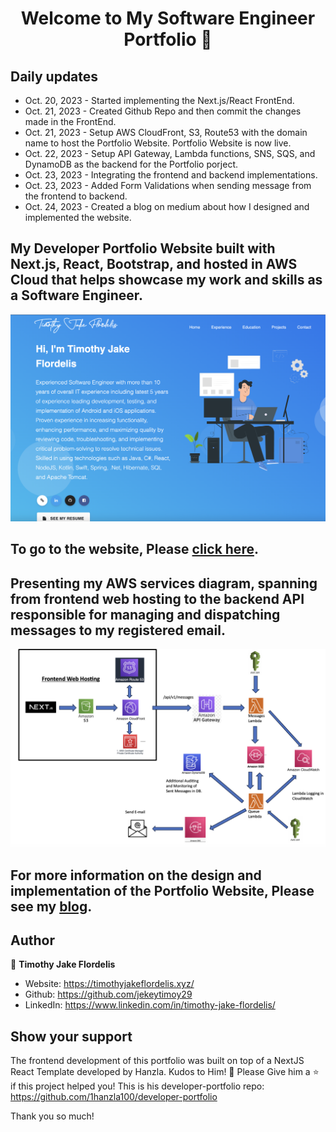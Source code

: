<h1 align="center">Welcome to My Software Engineer Portfolio 👋</h1>

## Daily updates

- Oct. 20, 2023 - Started implementing the Next.js/React FrontEnd.
- Oct. 21, 2023 - Created Github Repo and then commit the changes made in the FrontEnd.
- Oct. 21, 2023 - Setup AWS CloudFront, S3, Route53 with the domain name to host the Portfolio Website. Portfolio Website is now live.
- Oct. 22, 2023 - Setup API Gateway, Lambda functions, SNS, SQS, and DynamoDB as the backend for the Portfolio porject.
- Oct. 23, 2023 - Integrating the frontend and backend implementations.
- Oct. 23, 2023 - Added Form Validations when sending message from the frontend to backend.
- Oct. 24, 2023 - Created a blog on medium about how I designed and implemented the website.

## My Developer Portfolio Website built with Next.js, React, Bootstrap, and hosted in AWS Cloud that helps showcase my work and skills as a Software Engineer.

<p align="center">
  <kbd>
    <img src="https://github.com/jekeytimoy29/my-portfolio/blob/master/picture.png"></img>
  </kbd>
</p>

## To go to the website, Please **[click here](https://timothyjakeflordelis.xyz/)**.

## Presenting my AWS services diagram, spanning from frontend web hosting to the backend API responsible for managing and dispatching messages to my registered email.

<p align="center">
  <kbd>
    <img src="https://github.com/jekeytimoy29/my-portfolio/blob/master/aws_services_diagram.png"></img>
  </kbd>
</p>

## For more information on the design and implementation of the Portfolio Website, Please see my **[blog](https://medium.com/@jake.flordelis/building-a-software-engineer-portfolio-with-next-js-react-and-aws-hosting-cd3d1eeb0912)**.

## Author

👤 **Timothy Jake Flordelis**

- Website: https://timothyjakeflordelis.xyz/
- Github: https://github.com/jekeytimoy29
- LinkedIn: https://www.linkedin.com/in/timothy-jake-flordelis/

## Show your support

The frontend development of this portfolio was built on top of a NextJS React Template developed by Hanzla. Kudos to Him! 👋
Please Give him a ⭐️ if this project helped you!
This is his developer-portfolio repo: https://github.com/1hanzla100/developer-portfolio

Thank you so much!
